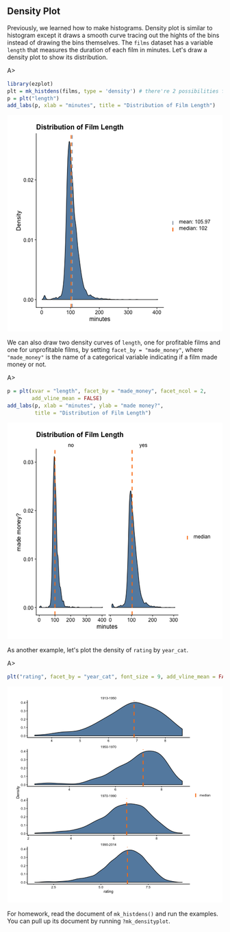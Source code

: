 ## Density Plot

Previously, we learned how to make histograms. Density plot is similar to histogram except it draws a smooth curve tracing out the hights of the bins instead of drawing the bins themselves. The `films` dataset has a variable `length` that measures the duration of each film in minutes. Let's draw a density plot to show its distribution. 

A>
```r
library(ezplot)
plt = mk_histdens(films, type = 'density') # there're 2 possibilities for type: 'histogram' and 'density', which will allow us to draw histogram or density plot respectively.
p = plt("length")
add_labs(p, xlab = "minutes", title = "Distribution of Film Length")
```

![Distribution of Film Length](images/density_length-1.png)

We can also draw two density curves of `length`, one for profitable films and one for unprofitable films, by setting `facet_by = "made_money"`, where `"made_money"` is the name of a categorical variable indicating if a film made money or not.

A>
```r
p = plt(xvar = "length", facet_by = "made_money", facet_ncol = 2,
        add_vline_mean = FALSE) 
add_labs(p, xlab = "minutes", ylab = "made money?", 
         title = "Distribution of Film Length")
```

![Distribution of Film Length by Two Groups](images/density_length_by_made_money-1.png)

As another example, let's plot the density of `rating` by `year_cat`.

A>
```r
plt("rating", facet_by = "year_cat", font_size = 9, add_vline_mean = FALSE) 
```

![Distribution of Film Length by Years](images/density_rating_by_year_cat-1.png)


For homework, read the document of `mk_histdens()` and run the examples. 
You can pull up its document by running `?mk_densityplot`. 
